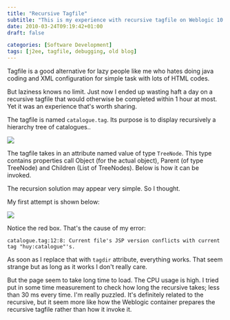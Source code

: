 ```yaml
---
title: "Recursive Tagfile"
subtitle: "This is my experience with recursive tagfile on Weblogic 10.3. I also describe a few problems encountered and how I solved them"
date: 2010-03-24T09:19:42+01:00
draft: false

categories: [Software Development]
tags: [j2ee, tagfile, debugging, old blog]
---
```


Tagfile is a good alternative for lazy people like me who hates doing java coding and XML configuration for simple task with lots of HTML codes.

But laziness knows no limit. Just now I ended up wasting haft a day on a recursive tagfile that would otherwise be completed within 1 hour at most. Yet it was an experience that's worth sharing.

The tagfile is named `catalogue.tag`. Its purpose is to display recursively a hierarchy tree of catalogues..

![](http://4.bp.blogspot.com/_g19EQrkxY30/S6ngDQvrxyI/AAAAAAAAABM/cNJh_45dWlI/s320/hier1.png)

The tagfile takes in an attribute named value of type `TreeNode`. This type contains properties call Object (for the actual object), Parent (of type TreeNode) and Children (List of TreeNodes). Below is how it can be invoked.

The recursion solution may appear very simple. So I thought.

My first attempt is shown below:

![](http://2.bp.blogspot.com/_g19EQrkxY30/S6nilSER_tI/AAAAAAAAABU/_omvFkdPJWc/s640/hier2.png)

Notice the red box. That's the cause of my error:

```
catalogue.tag:12:8: Current file's JSP version conflicts with current tag "huy:catalogue"'s.
```

As soon as I replace that with `tagdir` attribute, everything works. That seem strange but as long as it works I don't really care.

But the page seem to take long time to load. The CPU usage is high. I tried put in some time measurement to check how long the recursive takes; less than 30 ms every time. I'm really puzzled. It's definitely related to the recursive, but it seem more like how the Weblogic container prepares the recursive tagfile rather than how it invoke it.

